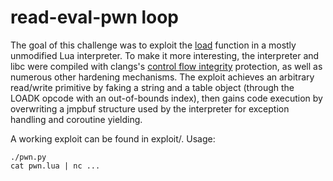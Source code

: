 # read-eval-pwn loop

The goal of this challenge was to exploit the [load](https://www.lua.org/manual/5.3/manual.html#pdf-load) function in a mostly unmodified Lua interpreter. To make it more interesting, the interpreter and libc were compiled with clangs's [control flow integrity](http://clang.llvm.org/docs/ControlFlowIntegrity.html) protection, as well as numerous other hardening mechanisms. The exploit achieves an arbitrary read/write primitive by faking a string and a table object (through the LOADK opcode with an out-of-bounds index), then gains code execution by overwriting a jmpbuf structure used by the interpreter for exception handling and coroutine yielding.

A working exploit can be found in exploit/. Usage:

```
./pwn.py
cat pwn.lua | nc ...
```
